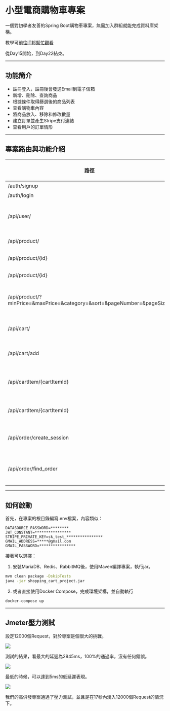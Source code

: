 # 小型電商購物車專案
一個對初學者友善的Spring Boot購物車專案，無需加入群組就能完成資料庫架構。

教學可[前往iT邦幫忙觀看](https://ithelp.ithome.com.tw/articles/10346761)

從Day15開始，到Day22結束。

---

## 功能簡介
- 註冊登入，註冊後會發送Email到電子信箱
- 新增、刪除、查詢商品
- 根據條件取得篩選後的商品列表
- 查看購物車內容
- 將商品放入、移除和修改數量
- 建立訂單並產生Stripe支付連結
- 查看用戶的訂單情形

---

## 專案路由與功能介紹
| 路徑 | HTTP request method | 說明 | Request body | Request header |
| --- | --- | --- | --- | --- |
| /auth/signup | POST | 註冊 | User | 無 |
| /auth/login | POST | 登入 | User | 無 |
| /api/user/ | GET | 取得目前登入的用戶資訊 | 無 | JWT |
| /api/product/ | POST | 建立商品 | Product | JWT |
| /api/product/{id} | DELETE | 刪除商品 | 無 | JWT |
| /api/product/{id} | GET | 取得商品 | 無 | JWT |
| /api/product/?minPrice=&maxPrice=&category=&sort=&pageNumber=&pageSize= | GET | 根據條件篩選並分頁商品 | 無 | JWT |
| /api/cart/ | GET | 取得購物車的內容 | 無 | JWT |
| /api/cart/add | PUT | 將商品加入購物車 | AddItemRequest | JWT |
| /api/cartItem/{cartItemId} | PUT | 修改購物車內的商品數量 | CartItem | JWT |
| /api/cartItem/{cartItemId} | DELETE | 刪除購物車內的商品 | 無 | JWT |
| /api/order/create_session | GET | 建立Stripe支付Session | 無 | JWT |
| /api/order/find_order | GET | 找尋該用戶的所有訂單 | 無 | JWT |

---

## 如何啟動
首先，在專案的根目錄編寫.env檔案，內容類似：

```
DATASOURCE_PASSWORD=********
JWT_CONSTANT=****************
STRIPE_PRIVATE_KEY=sk_test_****************
GMAIL_ADDRESS=*****@gmail.com
GMAIL_PASSWORD=****************
```

接著可以選擇：
1. 安裝MariaDB、Redis、RabbitMQ後，使用Maven編譯專案，執行jar。

```bash
mvn clean package -DskipTests
java -jar shopping_cart_project.jar
```

2. 或者直接使用Docker Compose，完成環境架構，並自動執行

```bash
docker-compose up
```

---

## Jmeter壓力測試

設定12000個Request，對於專案是個很大的挑戰。

![](https://images2.imgbox.com/cf/85/G7MpehmH_o.png)

測試的結果，看最大的延遲為2845ms，100%的通過率，沒有任何錯誤。

![](https://images2.imgbox.com/9b/72/5S371PAc_o.png)

最低的時候，可以達到5ms的低延遲表現。

![](https://images2.imgbox.com/58/77/TjtPYE9F_o.png)

我們的高併發專案通過了壓力測試，並且是在17秒內湧入12000個Request的情況下。